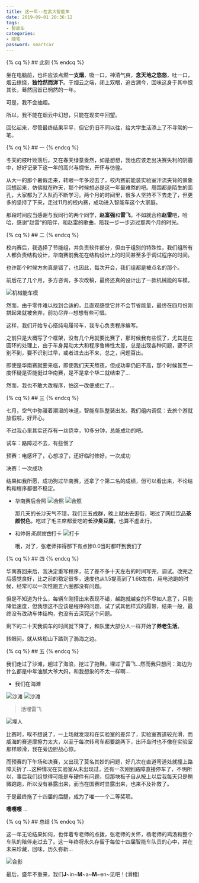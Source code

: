 ```yaml
---
title: 这一年--在武大智能车
date: 2019-09-01 20:36:12
tags:
- 智能车
categories:
- 随笔
password: smartcar
---
```


{% cq %} ## 此刻 {% endcq %}

<!--more-->

  坐在电脑前，也许应该点燃**一支烟**，吸一口，神清气爽，**念天地之悠悠**，吐一口，烟云缭绕，**独怆然而涕下**。于烟云之端，闭上双眼，追古溯今，回味这身于其中恨其长，蓦然回首已惘然的一年。
  
  可是，我不会抽烟。
  
  所以，我不能在烟云中幻想，只能在现实中回望。
  
  回忆起来，尽管最终结果平平，但它仍旧不同以往，给大学生活添上了不寻常的一笔。
  
{% cq %} ## 一 {% endcq %} 

  冬天的枝叶败落后，又在春天绿意盎然，如是想想，我也应该走出决赛失利的阴霾中，好好记录下这一年的高兴与惆怅，开怀与彷徨。
  
  从大一的那个暑假走来，转眼一年多过去了，校内赛前能装实验室汗流夹背的景象回想起来，仿佛就在昨天，那个时候想必是这一年最难熬的吧。周围都是陌生的面孔，大家都为了入队而不断学习。两个月的时间里，很多人坚持不下去走了，但更多的坚持了下来，走过11月的校内赛，成功进入智能车这个大家庭。
  
  那段时间应当感谢与我同行的两个同学，**赵富强**和**雷飞**，不如就合称**赵雷**吧，哈哈，感谢“赵雷“的陪伴，和赵雷的歌曲，陪我一步一步迈过那两个月的时光。
  
{% cq %} ## 二 {% endcq %} 

  校内赛后，我选择了节能组，并负责软件部分，但由于组别的特殊性，我们组所有人都负责结构设计，华南赛前我花在结构设计上的时间甚至多于调试程序的时间。
  
  也许那个时候方向真是错了，也因此，每次开会，我们组都是被点名的那个。
  
  前后花了几个月，多方咨询，多次改稿，最终还真的设计出了一款机械能的车模。
  
![机械能车模](car3.png) 

  然而，由于零件难以找到合适的，且直观感觉它并不会节省能量，最终在四月份刚拼起来就被舍弃，前功尽弃--想想有些可惜。
  
  这样，我们开始专心搭纯电履带车，我专心负责程序编写。
  
  之前只是大概写了个框架，没有几个月就要比赛了，那时候我有些慌了，尤其是在圆环的处理上，由于车身晃动太大和程序鲁棒性太差，总是出现各种问题，要不识别不到，要不识别过早，或者进去出不来，总之，问题百出。
  
  即使是华南赛就要来临，即使我们天天熬夜，但成功率仍旧不高，那个时候甚至一度怀疑是否能挺过华南赛，是不是拿个华二就结束了...
  
  然而，我也不敢大改程序，怕这一改便成仁了...
  
{% cq %} ## 三 {% endcq %} 

  七月，空气中弥漫着潮湿的味道，智能车队整装出发。我们组内调侃：去旅个游就放假啦，好开心。
  
  不过我心里其实还存有一丝侥幸，10多分钟，总能成功的吧。
  
  试车：路障过不去，有些慌了
  
  预赛：电感坏了，心想凉了，还好临时修好，一次成功
  
  决赛：一次成功
  
  结果如我所愿，成功狗过华南赛，还拿了个第二名的成绩，但可以看出来，不论结构和程序都很不稳定。

* 华南赛后合照
![合照](car6.jpg)  ![合照](car1.jpg) 
  
  那几天的长沙天气不错，我们三五成群，晚上就出去逛街，喝过了网红饮品**茶颜悦色**，吃过了毛主席都爱吃的**长沙臭豆腐**，也算不虚此行。
  
* 和帅哥*茶颜悦色*打卡
![打卡](car11.jpg) 
  
  哦，对了，张老师摔得那下有点惨0.0当时都吓到我们了
  
{% cq %} ## 四 {% endcq %} 

  华南赛回来后，我决定重写程序，花了差不多十天左右的时间写完，调试。改完之后感觉良好，比之前的稳定很多，速度也从1.5提高到了1.68左右，用电池跑的时候，经常可以一次性跑五六圈都没有问题。
  
  但是不知道为什么，每辆车刚搭出来表现不错，越跑就越变的不尽如人意了，只能降低速度，但我想这不应该是程序的问题，试了试其他样式的履带，结果一般，最终没有改动车体结构，也没有去深究这个问题。
  
  剩下的二十天我调车的时间就下降了，和队里大部分人一样开始了**养老生活**。
  
  转眼间，就从珞珈山下踏到了渤海之边。
  
{% cq %} ## 五 {% endcq %} 

  我们走过了沙滩，趟过了海浪，挖过了拖鞋，埋过了雷飞...然而我只想问：海边为什么都是中年油腻大爷大妈，和我想象的不太一样啊...
  
* 我们在海滩

![沙滩](car8.jpeg) 
![沙滩](car9.jpeg) 

> 活埋雷飞

![埋人](car10.jpeg)
  
  比赛时，唉不想说了，一上场就发现和在实验室的差异了，实验室赛道较光滑，而威海的赛道摩擦力太大，以至于每次转弯车都要跳两下，出环岛时也不像在实验室那样顺滑，我在旁边胆战心惊。
  
  而预赛的下午场和决赛，又出现了莫名其妙的问题，好几次在直道弯道处就撞上路障夭折了...这种情况在实验室从未出现过，还有一次刚到路障直接停车了，不明所以，事后我们组觉得可能是车硬件有问题，但那块板子自从按上以后我每天只是稍微跑跑，所以没有暴露出来，而当在国赛时显露出来，也来不及补救了。
  
  于是最终拖了十四届的后腿，成为了唯一一个二等奖项。

  **嘤嘤嘤** ...

{% cq %} ## 总结 {% endcq %} 

  这一年无论结果如何，也伴着专老师的点拨，张老师的关怀，杨老师的鸡汤和整个车队的陪伴走过去了。这一年终将永久存留于每位十四届智能车队员的心中，并在未来珍藏，回味，历久弥新...
  
![合影](car2.jpg) 
  
  最后，盛年不重来，我们**J**~in~**M**~a~**M**~en~见吧！(滑稽)
  
  
